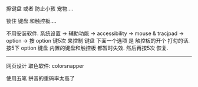 
擦键盘  或者 防止小孩 宠物....

锁住 键盘 和触控板....


不用安装软件. 
系统设置 
  → 辅助功能 
→ accessibility 
  → mouse & tracjpad
   → option 
→ 按 option 键5次 来控制 键盘
下面一个选项 是 触控板的开个 
打勾的话. 按5下 option 键盘 
内置的键盘和触控板 都暂时失效.
然后再按5次 恢复.





---- 

 网页设计 取色软件:  colorsnapper


使用五笔  拼音的重码率太高了




